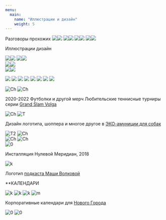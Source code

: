 ```yaml
---
menu:
  main:
    name: "Иллюстрации и дизайн"
    weight: 5
---
```

Разговоры прохожих 
![](🧐.png)![](👍.png) 
![](🔥копия.png)![](✨копия.png) 
![](🤡.png)![](🤦.png) 
![](🤨.png)![](🤔.png) 



Иллюстрации дизайн

![](01.png)![](617.png) 
![](637.png)![](659.png)  
![](828.png)![](893.png)  
![](908+.png)![](917+.png)  

![](mu1.jpeg)
![](Mu4.jpeg)
![](mu2.jpeg)
![](IMG_1271.jpeg)
![](IMG_1266.jpeg)
![](IMG_1263.jpeg)
![](IMG_1261.jpeg)
![](IMG_1262.jpeg)


![Ch](Chebo.png)
![Ch](ch2.png)

2020-2022 Футболки и другой мерч Любительские теннисные турниры серии [Grand Slam Volga](https://www.instagram.com/arutiunianopen/?hl=en)

![Ch](DD.png)
![T](T.png) 

Дизайн логотипа, шоппера и многое другое в [ЭКО-амуниции для собак](https://vk.com/dog_do_it)

![T2](T2.png)
![Ch](14j.png)  
![Ch](S.png)
![Ch](sk.png)  
![0](0.png)

Инсталляция Нулевой Меридиан, 2018

![k](K.png)

Логотип [подкаста Маши Волковой](https://uzelok.mave.digital/)


**КАЛЕНДАРИ

![k](CAL.png)
![k](CR.png)
![k](Calend.png)
![m](M.png)  

Корпоративные календари для [Нового Города](https://ng21.ru/)  

![0](B.png)
![0](L.png)






